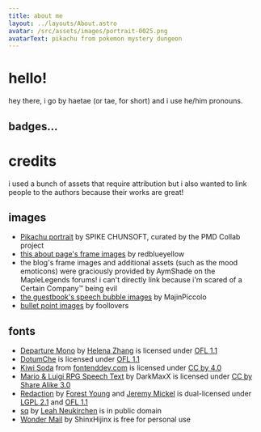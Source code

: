 ```yaml
---
title: about me
layout: ../layouts/About.astro
avatar: /src/assets/images/portrait-0025.png
avatarText: pikachu from pokemon mystery dungeon
---
```

# hello!
hey there, i go by haetae (or tae, for short) and i use he/him pronouns.

## badges...

# credits
i used a bunch of assets that require attribution but i also wanted to link people to the authors because their works are great!

## images
- [Pikachu portrait](https://sprites.pmdcollab.org/#/0025?form=0) by SPIKE CHUNSOFT, curated by the PMD Collab project
- [this about page's frame images](https://www.spriters-resource.com/ds_dsi/pokemonmysterydungeonexplorersoftimedarkness/sheet/5986/) by redblueyellow
- the blog's frame images and additional assets (such as the mood emoticons) were graciously provided by AymShade on the MapleLegends forums! i can't directly link because i'm scared of a Certain Company™ being evil
- [the guestbook's speech bubble images](https://www.spriters-resource.com/game_boy_advance/mlss/sheet/7573/) by MajinPiccolo
- [bullet point images](https://foollovers.com) by foollovers

## fonts
- [Departure Mono](https://departuremono.com/) by [Helena Zhang](https://www.helenazhang.com/) is licensed under [OFL 1.1](https://www.tldrlegal.com/license/open-font-license-ofl-explained)
- [DotumChe](https://github.com/googlefonts/gulim) is licensed under [OFL 1.1](https://www.tldrlegal.com/license/open-font-license-ofl-explained)
- [Kiwi Soda](https://fontenddev.com/fonts/kiwi-soda/) from [fontenddev.com](https://fontenddev.com/) is licensed under [CC by 4.0](https://creativecommons.org/licenses/by/4.0/)
- [Mario & Luigi RPG Speech Text](https://fontstruct.com/fontstructions/show/1102228) by DarkMaxX is licensed under [CC by Share Alike 3.0](http://creativecommons.org/licenses/by-sa/3.0/)
- [Redaction](https://www.redaction.us/) by [Forest Young](https://www.moma.org/interactives/exhibitions/2011/talktome/objects/140027/) and [Jeremy Mickel](https://mckltype.com/) is dual-licensed under [LGPL 2.1](https://www.tldrlegal.com/license/gnu-lesser-general-public-license-v2-1-lgpl-2-1) and [OFL 1.1](https://www.tldrlegal.com/license/open-font-license-ofl-explained)
- [sq](https://github.com/leahneukirchen/sq) by [Leah Neukirchen](https://leahneukirchen.org/) is in public domain
- [Wonder Mail](https://www.dafont.com/wonder-mail.font) by ShinxHijinx is free for personal use